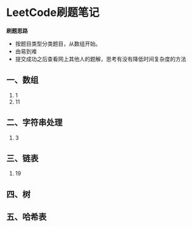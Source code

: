 # LeetCode刷题笔记
**刷题思路**
- 按题目类型分类题目，从数组开始。
- 由易到难
- 提交成功之后查看网上其他人的题解，思考有没有降低时间复杂度的方法

## 一、数组
1. 1
2. 11
## 二、字符串处理
1. 3
## 三、链表
1. 19
## 四、树

## 五、哈希表
